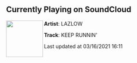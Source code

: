 ## Currently Playing on SoundCloud

[<img align="left" width="100" src="https://i1.sndcdn.com/artworks-XJzlQ9zlOqzHeGQh-xziWHw-t500x500.jpg">](https://soundcloud.com/l_a_z_l_o_w/lazlow-keep-runnin-visuals-bvsskxy)

**Artist**: LAZLOW 

**Track**: KEEP RUNNIN'

Last updated at 03/16/2021 16:11
